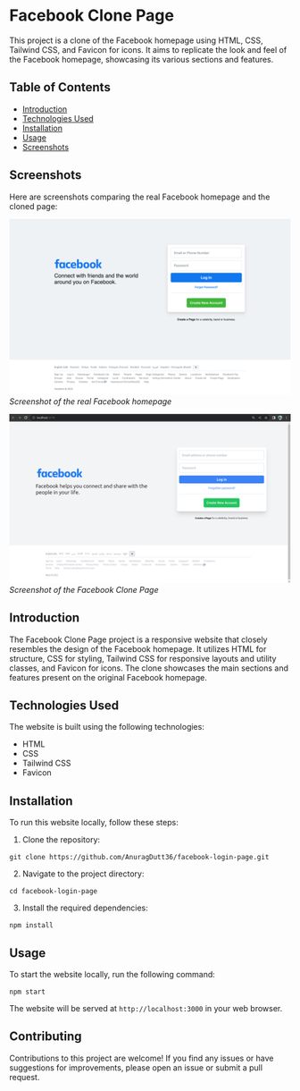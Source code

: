 # Facebook Clone Page

This project is a clone of the Facebook homepage using HTML, CSS, Tailwind CSS, and Favicon for icons. It aims to replicate the look and feel of the Facebook homepage, showcasing its various sections and features.

## Table of Contents

- [Introduction](#introduction)
- [Technologies Used](#technologies-used)
- [Installation](#installation)
- [Usage](#usage)
- [Screenshots](#screenshots)

## Screenshots

Here are screenshots comparing the real Facebook homepage and the cloned page:

![Real Facebook Homepage](screenshots/Facebook_Login_Page.png)
*Screenshot of the real Facebook homepage*

![Facebook Clone Page](screenshots/facebook-clone-page.png)
*Screenshot of the Facebook Clone Page*


## Introduction

The Facebook Clone Page project is a responsive website that closely resembles the design of the Facebook homepage. It utilizes HTML for structure, CSS for styling, Tailwind CSS for responsive layouts and utility classes, and Favicon for icons. The clone showcases the main sections and features present on the original Facebook homepage.

## Technologies Used

The website is built using the following technologies:

- HTML
- CSS
- Tailwind CSS
- Favicon

## Installation

To run this website locally, follow these steps:

1. Clone the repository:

```shell
git clone https://github.com/AnuragDutt36/facebook-login-page.git
```

2. Navigate to the project directory:

```shell
cd facebook-login-page
```

3. Install the required dependencies:

```shell
npm install
```

## Usage

To start the website locally, run the following command:

```shell
npm start
```

The website will be served at `http://localhost:3000` in your web browser.

## Contributing

Contributions to this project are welcome! If you find any issues or have suggestions for improvements, please open an issue or submit a pull request.
